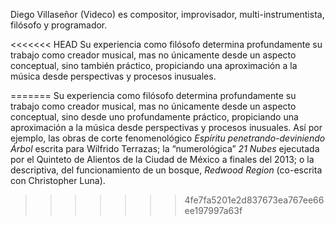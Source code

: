 Diego Villaseñor (Videco) es compositor, improvisador, multi-instrumentista, filósofo y programador. 

<<<<<<< HEAD
Su experiencia como filósofo determina profundamente su trabajo como creador musical, mas no únicamente desde un aspecto conceptual, sino también práctico, propiciando una aproximación a la música desde perspectivas y procesos inusuales.
 <!-- Así por ejemplo, las obras de corte fenomenológico _Espíritu penetrando-deviniendo Árbol_ escrita para Wilfrido Terrazas; la “numerológica” _21 Nubes_ ejecutada por el Quinteto de Alientos de la Ciudad de México a finales del 2013; o la descriptiva, del funcionamiento de un bosque, _Redwood Region_ (co-escrita con Christopher Luna). -->
=======
Su experiencia como filósofo determina profundamente su trabajo como creador musical, mas no únicamente desde un aspecto conceptual, sino desde uno profundamente práctico, propiciando una aproximación a la música desde perspectivas y procesos inusuales. Así por ejemplo, las obras de corte fenomenológico _Espíritu penetrando-deviniendo Árbol_ escrita para Wilfrido Terrazas; la “numerológica” _21 Nubes_ ejecutada por el Quinteto de Alientos de la Ciudad de México a finales del 2013; o la descriptiva, del funcionamiento de un bosque, _Redwood Region_ (co-escrita con Christopher Luna).
>>>>>>> 4fe7fa5201e2d837673ea767ee66ee197997a63f
